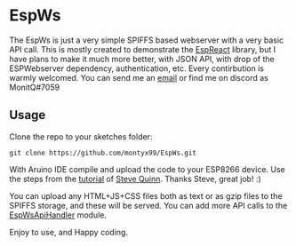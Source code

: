 # EspWs

The EspWs is just a very simple SPIFFS based webserver with a very basic API call. This is mostly created to demonstrate the [EspReact](https://github.com/montyx99/espReact) library, but I have plans to make it much more better, with JSON API, with drop of the ESPWebserver dependency, authentication, etc.
Every contirbution is warmly welcomed. You can send me an [email](mailto:monty.whisp@gmail.com) or find me on discord as MonitQ#7059

## Usage

Clone the repo to your sketches folder:
```
git clone https://github.com/montyx99/EspWs.git
```
With Aruino IDE compile and upload the code to your ESP8266 device. Use the steps from the [tutorial](https://www.instructables.com/id/Using-ESP8266-SPIFFS/) of [Steve Quinn](https://www.instructables.com/member/SteveQuinn/). Thanks Steve, great job! :)

You can upload any HTML+JS+CSS files both as text or as gzip files to the SPIFFS storage, and these will be served. You can add more API calls to the [EspWsApiHandler](./EspWsApiHandler.cpp) module.

Enjoy to use, and Happy coding.
